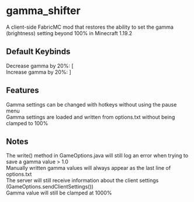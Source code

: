 # gamma_shifter

A client-side FabricMC mod that restores the ability to set the gamma (brightness) setting beyond 100% in Minecraft 1.19.2

## Default Keybinds

Decrease gamma by 20%: [ <br>
Increase gamma by 20%: ]

## Features

Gamma settings can be changed with hotkeys without using the pause menu <br>
Gamma settings are loaded and written from options.txt without being clamped to 100%

## Notes

The write() method in GameOptions.java will still log an error when trying to save a gamma value > 1.0 <br>
Manually written gamma values will always appear as the last line of options.txt <br>
The server will still receive information about the client settings (GameOptions.sendClientSettings()) <br>
Gamma value will still be clamped at 1000%